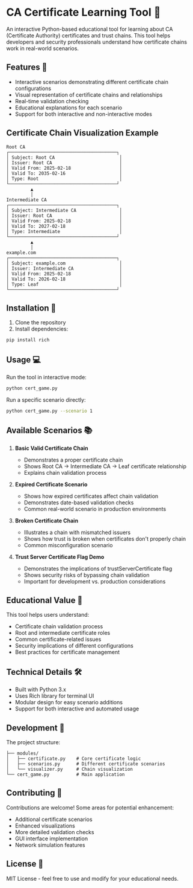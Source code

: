 # CA Certificate Learning Tool 🔐

An interactive Python-based educational tool for learning about CA (Certificate Authority) certificates and trust chains. This tool helps developers and security professionals understand how certificate chains work in real-world scenarios.

## Features 🌟

- Interactive scenarios demonstrating different certificate chain configurations
- Visual representation of certificate chains and relationships
- Real-time validation checking
- Educational explanations for each scenario
- Support for both interactive and non-interactive modes

## Certificate Chain Visualization Example

```
Root CA
┌────────────────────────────────────────┐
│ Subject: Root CA                        │
│ Issuer: Root CA                         │
│ Valid From: 2025-02-18                  │
│ Valid To: 2035-02-16                    │
│ Type: Root                              │
└────────────────────────────────────────┘
         ▲
         │
Intermediate CA
┌────────────────────────────────────────┐
│ Subject: Intermediate CA                │
│ Issuer: Root CA                         │
│ Valid From: 2025-02-18                  │
│ Valid To: 2027-02-18                    │
│ Type: Intermediate                      │
└────────────────────────────────────────┘
         ▲
         │
example.com
┌────────────────────────────────────────┐
│ Subject: example.com                    │
│ Issuer: Intermediate CA                 │
│ Valid From: 2025-02-18                  │
│ Valid To: 2026-02-18                    │
│ Type: Leaf                              │
└────────────────────────────────────────┘
```

## Installation 🚀

1. Clone the repository
2. Install dependencies:
```bash
pip install rich
```

## Usage 💻

Run the tool in interactive mode:
```bash
python cert_game.py
```

Run a specific scenario directly:
```bash
python cert_game.py --scenario 1
```

## Available Scenarios 📚

1. **Basic Valid Certificate Chain**
   - Demonstrates a proper certificate chain
   - Shows Root CA → Intermediate CA → Leaf certificate relationship
   - Explains chain validation process

2. **Expired Certificate Scenario**
   - Shows how expired certificates affect chain validation
   - Demonstrates date-based validation checks
   - Common real-world scenario in production environments

3. **Broken Certificate Chain**
   - Illustrates a chain with mismatched issuers
   - Shows how trust is broken when certificates don't properly chain
   - Common misconfiguration scenario

4. **Trust Server Certificate Flag Demo**
   - Demonstrates the implications of trustServerCertificate flag
   - Shows security risks of bypassing chain validation
   - Important for development vs. production considerations

## Educational Value 📖

This tool helps users understand:
- Certificate chain validation process
- Root and intermediate certificate roles
- Common certificate-related issues
- Security implications of different configurations
- Best practices for certificate management

## Technical Details 🛠️

- Built with Python 3.x
- Uses Rich library for terminal UI
- Modular design for easy scenario additions
- Support for both interactive and automated usage

## Development 🔧

The project structure:
```
├── modules/
│   ├── certificate.py    # Core certificate logic
│   ├── scenarios.py      # Different certificate scenarios
│   └── visualizer.py     # Chain visualization
└── cert_game.py          # Main application
```

## Contributing 🤝

Contributions are welcome! Some areas for potential enhancement:
- Additional certificate scenarios
- Enhanced visualizations
- More detailed validation checks
- GUI interface implementation
- Network simulation features

## License 📄

MIT License - feel free to use and modify for your educational needs.
